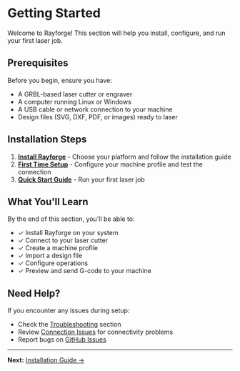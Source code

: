 # Getting Started

Welcome to Rayforge! This section will help you install, configure, and run your first laser job.

## Prerequisites

Before you begin, ensure you have:

- A GRBL-based laser cutter or engraver
- A computer running Linux or Windows
- A USB cable or network connection to your machine
- Design files (SVG, DXF, PDF, or images) ready to laser

## Installation Steps

1. **[Install Rayforge](installation.md)** - Choose your platform and follow the installation guide
2. **[First Time Setup](first-time-setup.md)** - Configure your machine profile and test the connection
3. **[Quick Start Guide](quick-start.md)** - Run your first laser job

## What You'll Learn

By the end of this section, you'll be able to:

- ✓ Install Rayforge on your system
- ✓ Connect to your laser cutter
- ✓ Create a machine profile
- ✓ Import a design file
- ✓ Configure operations
- ✓ Preview and send G-code to your machine

## Need Help?

If you encounter any issues during setup:

- Check the [Troubleshooting](../troubleshooting/index.md) section
- Review [Connection Issues](../troubleshooting/connection.md) for connectivity problems
- Report bugs on [GitHub Issues](https://github.com/barebaric/rayforge/issues)

---

**Next:** [Installation Guide →](installation.md)
